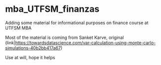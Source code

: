 # mba_UTFSM_finanzas
Adding some material for informational purposes on finance course at UTFSM MBA

Most of the material is coming from Sanket Karve, original (link|https://towardsdatascience.com/var-calculation-using-monte-carlo-simulations-40b2bb417a67) 

Use at will, hope it helps
